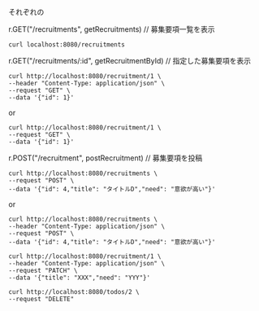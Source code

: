 それぞれの

r.GET("/recruitments", getRecruitments)        // 募集要項一覧を表示
````
curl localhost:8080/recruitments
````

r.GET("/recruitments/:id", getRecruitmentById) // 指定した募集要項を表示
````
curl http://localhost:8080/recruitment/1 \
--header "Content-Type: application/json" \
--request "GET" \
--data '{"id": 1}'
````
or
````
curl http://localhost:8080/recruitment/1 \
--request "GET" \
--data '{"id": 1}'
````

r.POST("/recruitment", postRecruitment) // 募集要項を投稿
````
curl http://localhost:8080/recruitments \
--request "POST" \
--data '{"id": 4,"title": "タイトルD","need": "意欲が高い"}'
````
or
````
curl http://localhost:8080/recruitments \
--header "Content-Type: application/json" \
--request "POST" \
--data '{"id": 4,"title": "タイトルD","need": "意欲が高い"}'
````

````
curl http://localhost:8080/recruitment/1 \
--header "Content-Type: application/json" \
--request "PATCH" \
--data '{"title": "XXX","need": "YYY"}'
````

````
curl http://localhost:8080/todos/2 \
--request "DELETE"
````